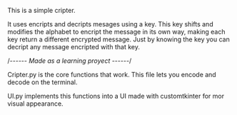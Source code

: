 This is a simple cripter.

It uses encripts and decripts mesages using a key.
This key shifts and modifies the alphabet to encript the message in its own way, making each key return a different encrypted message.
Just by knowing the key you can decript any message encripted with that key.

/*------ Made as a learning proyect ------*/

Cripter.py is the core functions that work. This file lets you encode and decode on the terminal.

UI.py implements this functions into a UI made with customtkinter for mor visual appearance.
